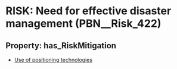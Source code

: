 # RISK: __Need for effective disaster management__ (PBN__Risk_422)

## Property: has_RiskMitigation

* [Use of positioning technologies](PBN__RiskMitigation_585)

